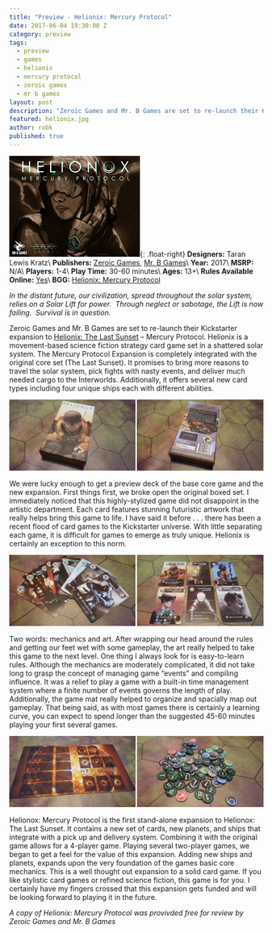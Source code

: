 ```yaml
---
title: "Preview - Helionix: Mercury Protocol"
date: 2017-06-04 19:30:00 Z
category: preview
tags:
  - preview
  - games
  - helionix
  - mercury protocol
  - zeroic games
  - mr b games
layout: post
description: "Zeroic Games and Mr. B Games are set to re-launch their Kickstarter expansion to Helionix: The Last Sunset – Mercury Protocol."
featured: helionix.jpg                                                                         
author: robk
published: true
---
```


![Helionix: Mercury Protocol](/images/helionix/cover.jpg){: .float-right}
**Designers:** Taran Lewis Kratz\\
**Publishers:** [Zeroic Games](http://zeroicgames.com), [Mr. B Games](http://www.mrbgames.com)\\
**Year:** 2017\\
**MSRP:** N/A\\
**Players:** 1-4\\
**Play Time:** 30-60 minutes\\
**Ages:** 13+\\
**Rules Available Online:** [Yes](http://zeroicgames.com/helionox-rules/)\\
**BGG:** [Helionix: Mercury Protocol](https://boardgamegeek.com/boardgame/196104/helionox-mercury-protocol)

*In the distant future, our civilization, spread throughout the solar system, relies on a Solar Lift for power.  Through neglect or sabotage, the Lift is now failing.  Survival is in question.*

Zeroic Games and Mr. B Games are set to re-launch their Kickstarter expansion to [Helionix: The Last Sunset](https://boardgamegeek.com/boardgame/176980/helionox-last-sunset) – Mercury Protocol. Helionix is a movement-based science fiction strategy card game set in a shattered solar system. The Mercury Protocol Expansion is completely integrated with the original core set (The Last Sunset). It promises to bring more reasons to travel the solar system, pick fights with nasty events, and deliver much needed cargo to the Interworlds. Additionally, it offers several new card types including four unique ships each with different abilities.

![Helionix: Mercury Protocol](/images/helionix/helionix1.jpg)

We were lucky enough to get a preview deck of the base core game and the new expansion. First things first, we broke open the original boxed set. I immediately noticed that this highly-stylized game did not disappoint in the artistic department. Each card features stunning futuristic artwork that really helps bring this game to life. I have said it before . . . there has been a recent flood of card games to the Kickstarter universe. With little separating each game, it is difficult for games to emerge as truly unique. Helionix is certainly an exception to this norm.

![Helionix: Mercury Protocol](/images/helionix/helionix2.jpg)

Two words: mechanics and art. After wrapping our head around the rules and getting our feet wet with some gameplay, the art really helped to take this game to the next level. One thing I always look for is easy-to-learn rules. Although the mechanics are moderately complicated, it did not take long to grasp the concept of managing game “events” and compiling influence. It was a relief to play a game with a built-in time management system where a finite number of events governs the length of play. Additionally, the game mat really helped to organize and spacially map out gameplay. That being said, as with most games there is certainly a learning curve, you can expect to spend longer than the suggested 45-60 minutes playing your first several games.

![Helionix: Mercury Protocol](/images/helionix/helionix3.jpg)

Helionox: Mercury Protocol is the first stand-alone expansion to Helionox: The Last Sunset. It contains a new set of cards, new planets, and ships that integrate with a pick up and delivery system. Combining it with the original game allows for a 4-player game. Playing several two-player games, we began to get a feel for the value of this expansion. Adding new ships and planets, expands upon the very foundation of the games basic core mechanics. This is a well thought out expansion to a solid card game. If you like stylistic card games or refined science fiction, this game is for you. I certainly have my fingers crossed that this expansion gets funded and will be looking forward to playing it in the future.

*A copy of Helionix: Mercury Protocol was provivded free for review by Zeroic Games and Mr. B Games*
